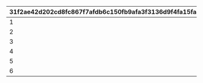 |31f2ae42d202cd8fc867f7afdb6c150fb9afa3f3136d9f4fa15fa480a0a5b6f0|747c8d558ed3f0153ae2b23ff3607d65052a709682a47b8cb5e6270abc64c4b6|8594bd082194e45cd9bf0e86492562f28b6808081d9545023cdf33c7f6802008|347e5dfb59f838f6f62bd05ad3641e1cf80babf2cf09a19695bf8110664869df|
| --- | --- | --- | --- |
|1|22|53001|1|
|2|21|99007|500|
|3|21|99008|1|
|4|21|99007|800|
|5|21|99007|2000|
|6|21|99007|1000|